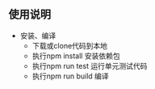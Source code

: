 ## 使用说明
- 安装、编译
  - 下载或clone代码到本地 
  - 执行npm install 安装依赖包
  - 执行npm run test 运行单元测试代码
  - 执行npm run build 编译


